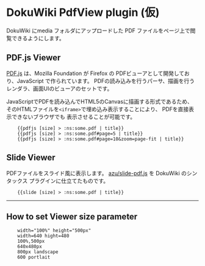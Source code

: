 # DokuWiki PdfView plugin (仮)

DokuWiki にmedia フォルダにアップロードした PDF ファイルをページ上で閲覧できるようにします。

## PDF.js Viewer

[PDF.js](https://mozilla.github.io/pdf.js/) は、Mozilla Foundation が Firefox の PDFビューアとして開発しており、JavaScript で作られています。
PDFの読み込みを行うパーサ、描画を行うレンダラ、画面UIのビューアのセットです。

JavaScriptでPDFを読み込んでHTML5のCanvasに描画する形式であるため、
そのHTMLファイルを`<iframe>`で埋め込み表示することにより、
PDFを直接表示できないブラウザでも 表示させることが可能です。

        {{pdfjs [size] > :ns:some.pdf | title}}
        {{pdfjs [size] > :ns:some.pdf#page=5 | title}}
        {{pdfjs [size] > :ns:some.pdf#page=10&zoom=page-fit | title}}

## Slide Viewer

PDFファイルをスライド風に表示します。 
[azu/slide-pdf.js](https://github.com/azu/slide-pdf.js) を DokuWiki のシンタックス プラグインに仕立てたものです。

        {{slide [size] > :ns:some.pdf | title}}


----

## How to set Viewer size parameter

        width="100%" height="500px"
        width=640 hight=480
        100%,500px
        640x480px
        800px landscape
        600 portlait

